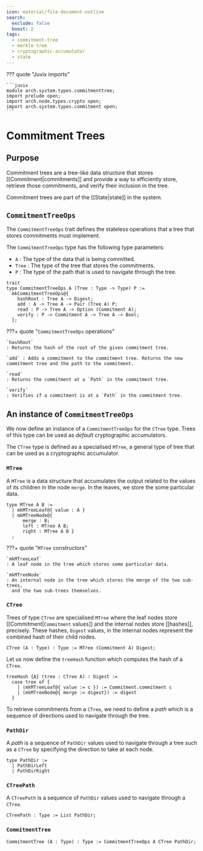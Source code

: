```yaml
---
icon: material/file-document-outline
search:
  exclude: false
  boost: 2
tags:
  - commitment-tree
  - merkle-tree
  - cryptographic-accumulator
  - state
---
```


??? quote "Juvix imports"

    ```juvix
    module arch.system.types.commitmenttree;
    import prelude open;
    import arch.node.types.crypto open;
    import arch.system.types.commitment open;
    ```

# Commitment Trees

## Purpose

Commitment trees are a tree-like data structure that stores [[Commitment|commitments]] and
provide a way to efficiently store, retrieve those commitments, and verify
their inclusion in the tree.

Commitment trees are part of the [[State|state]] in the system.

## `CommitmentTreeOps`

The `CommitmentTreeOps` trait defines the stateless operations that a tree that
stores commitments must implement.

The `CommitmentTreeOps` type has the following type parameters:

- `A` : The type of the data that is being committed.
- `Tree` : The type of the tree that stores the commitments.
- `P` : The type of the path that is used to navigate through the tree.

```juvix
trait
type CommitmentTreeOps A (Tree : Type -> Type) P :=
  mkCommitmentTreeOps@{
    hashRoot : Tree A -> Digest;
    add : A -> Tree A -> Pair (Tree A) P;
    read : P -> Tree A -> Option (Commitment A);
    verify : P -> Commitment A -> Tree A -> Bool;
  };
```

???+ quote "`CommitmentTreeOps` operations"

    `hashRoot`
    : Returns the hash of the root of the given commitment tree.

    `add` : Adds a commitment to the commitment tree. Returns the new
    commitment tree and the path to the commitment.

    `read`
    : Returns the commitment at a `Path` in the commitment tree.

    `verify`
    : Verifies if a commitment is at a `Path` in the commitment tree.

## An instance of `CommitmentTreeOps`

We now define an instance of a `CommitmentTreeOps` for the `CTree` type.
Trees of this type can be used as *default* cryptographic accumulators.

The `CTree` type is defined as a specialised `MTree`, a general type of tree
that can be used as a cryptographic accumulator.

### `MTree`

A `MTree` is a data structure that accumulates the output related to the values
of its children in the node `merge`. In the leaves, we store the some particular
data.

```juvix
type MTree A B :=
  | mkMTreeLeaf@{ value : A }
  | mkMTreeNode@{
      merge : B;
      left : MTree A B;
      right : MTree A B }
  ;
```

???+ quote "`MTree` constructors"

    `mkMTreeLeaf`
    : A leaf node in the tree which stores some particular data.

    `mkMTreeNode`
    : An internal node in the tree which stores the merge of the two sub-trees,
      and the two sub-trees themselves.

### `CTree`

Trees of type `CTree` are specialised `MTree` where the leaf nodes store
[[Commitment|`Commitment` values]] and the internal nodes store [[hashes]],
precisely. These hashes, `Digest` values, in the internal nodes represent the
combined hash of their child nodes.

```juvix
CTree (A : Type) : Type := MTree (Commitment A) Digest;
```

Let us now define the `treeHash` function which computes the hash of a `CTree`.

```juvix
treeHash {A} (tree : CTree A) : Digest :=
  case tree of {
    | (mkMTreeLeaf@{ value := c }) := Commitment.commitment c
    | (mkMTreeNode@{ merge := digest}) := digest
  }
```

To retrieve commitments from a `CTree`, we need to define a *path* which is a
sequence of directions used to navigate through the tree.

### `PathDir`

A *path* is a sequence of `PathDir` values used to navigate through a tree such
as a `CTree` by specifying the direction to take at each node.

```juvix
type PathDir :=
  | PathDirLeft
  | PathDirRight
```

### `CTreePath`

A `CTreePath` is a sequence of `PathDir` values used to navigate through a `CTree`.

```juvix
CTreePath : Type := List PathDir;
```

### `CommitmentTree`

```juvix
CommitmentTree (A : Type) : Type := CommitmentTreeOps A CTree PathDir;
```

<!--
```
-- instance
thisShouldWork {A}: CommitmentTreeOps A CTree CTreePath :=
  mkCommitmentTreeOps@{
    hashRoot {A} (tree : CTree A) : Digest :=
      case tree of {
        | (mkMTreeNode@{ merge := digest}) := digest
        | (mkMTreeLeaf@{ value :=
          (mkCommitment@{ commitment := c }) }) := c
      };
    add := undef;
    read := undef;
    verify := undef;
  };
```
-->
